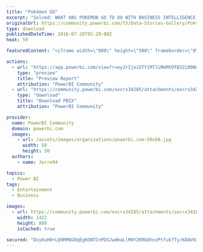 ```yaml
---
title: "Pokémon GO"
excerpt: "Solved: WHAT HAS POKEMON GO TO DO WITH BUSINESS INTELLIGENCE AND POWER BI? NOT MUCH! BUT STILL THE COMBINATION COULD BE VERY INTERESTING. SOME INFO"
originalUrl: https://community.powerbi.com/t5/Data-Stories-Gallery/Pok%C3%A9mon-GO/m-p/53729
type: download
publishedDateTime: 2016-07-28T05:29:00Z
heat: 59

featuredContent: "<iframe width=\"800\" height=\"500\" frameborder=\"0\" src=\"https://app.powerbi.com/view?r=eyJrIjoiOTY1MTJiMmMtOTQ3Zi00NmY3LTk0ZTctZWIwYmZkYzk2ZTk5IiwidCI6IjQxMGJiOTRmLTg0ODgtNGIzMy05MDg3LTQzNTU3OTZjNzcyYyIsImMiOjh9\"></iframe>"

actions:
  - url: "https://app.powerbi.com/view?r=eyJrIjoiOTY1MTJiMmMtOTQ3Zi00NmY3LTk0ZTctZWIwYmZkYzk2ZTk5IiwidCI6IjQxMGJiOTRmLTg0ODgtNGIzMy05MDg3LTQzNTU3OTZjNzcyYyIsImMiOjh9"
    type: "preview"
    title: "Preview Report"
    attribution: "PowerBI Community"
  - url: "https://community.powerbi.com/oxcrx34285/attachments/oxcrx34285/DataStoriesGallery/178/3/Pok%C3%A9mon%20Go.pbix"
    type: "download"
    title: "Download PBIX"
    attribution: "PowerBI Community"

provider:
  name: PowerBI Community
  domain: powerbi.com
  images:
    - url: /assets/images/organizations/powerbi.com-50x50.jpg
      width: 50
      height: 50
  authors:
    - name: Jorre94

topics:
  - Power BI
tags:
  - Entertainment
  - Business

images:
  - url: https://community.powerbi.com/oxcrx34285/attachments/oxcrx34285/DataStoriesGallery/178/2/The%20hunt%20for%20insight%20in%20Pok%C3%A9mon%20Go.png
    width: 1422
    height: 800
    isCached: true

secured: "Diy6uH0+LQ9RM6G0qEgH3NTCnPDSJwdmaLlM0Y2KRb8hnzPtfukfTy/K0AV8x6+lw9HSKhEZV4xyfKX2v78gBQSNP28ngnnHNcncxTz1CYaAXo/gN93D35+vqcORVFR4rsqj2y0xP6EbIoys4vOyhoF+n6uvgZYOE3UhQtsN8QVJnTlA6usVW000hQIZaJcdo6+XVt0lNv1Qy2kJbJ10M2fMbzaiSc/R5W/NqLH6K3IfqQge4DfmXsepOTHai4xPChVkyUA3fLckuFk0N3KQsgXBLaANeSaA4E/rH0Djus0h6CAh7v+AZ95sYRDPOQJ/yqrFiAWrE3jwAG2kZ4uvMyL8LDP4T1lROjievmnilcsn8WIeTxF3UcTxUx7XSJ/tiUVP3wyx8lx8xOBrPmTUtMq5J0Me52ShLQ0bTNiEkww=;7cK/xEZCNYp2u/QNukX/qQ=="
---
```


